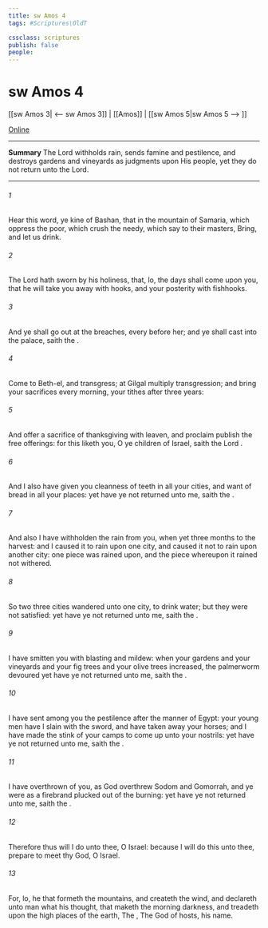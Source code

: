 ```yaml
---
title: sw Amos 4
tags: #Scriptures\OldT

cssclass: scriptures
publish: false
people:
---
```


# sw Amos 4
[[sw Amos 3| <-- sw Amos 3]] | [[Amos]] | [[sw Amos 5|sw Amos 5 --> ]]

[Online](https://churchofjesuschrist.org/study/scriptures/ot/amos/4?lang=eng)

---
__Summary__
The Lord withholds rain, sends famine and pestilence, and destroys gardens and vineyards as judgments upon His people, yet they do not return unto the Lord.

---
###### 1 
Hear this word, ye kine of Bashan, that  in the mountain of Samaria, which oppress the poor, which crush the needy, which say to their masters, Bring, and let us drink.

###### 2 
The Lord  hath sworn by his holiness, that, lo, the days shall come upon you, that he will take you away with hooks, and your posterity with fishhooks.

###### 3 
And ye shall go out at the breaches, every  before her; and ye shall cast  into the palace, saith the .

###### 4 
Come to Beth-el, and transgress; at Gilgal multiply transgression; and bring your sacrifices every morning,  your tithes after three years:

###### 5 
And offer a sacrifice of thanksgiving with leaven, and proclaim  publish the free offerings: for this liketh you, O ye children of Israel, saith the Lord .

###### 6 
And I also have given you cleanness of teeth in all your cities, and want of bread in all your places: yet have ye not returned unto me, saith the .

###### 7 
And also I have withholden the rain from you, when  yet three months to the harvest: and I caused it to rain upon one city, and caused it not to rain upon another city: one piece was rained upon, and the piece whereupon it rained not withered.

###### 8 
So two  three cities wandered unto one city, to drink water; but they were not satisfied: yet have ye not returned unto me, saith the .

###### 9 
I have smitten you with blasting and mildew: when your gardens and your vineyards and your fig trees and your olive trees increased, the palmerworm devoured  yet have ye not returned unto me, saith the .

###### 10 
I have sent among you the pestilence after the manner of Egypt: your young men have I slain with the sword, and have taken away your horses; and I have made the stink of your camps to come up unto your nostrils: yet have ye not returned unto me, saith the .

###### 11 
I have overthrown  of you, as God overthrew Sodom and Gomorrah, and ye were as a firebrand plucked out of the burning: yet have ye not returned unto me, saith the .

###### 12 
Therefore thus will I do unto thee, O Israel:  because I will do this unto thee, prepare to meet thy God, O Israel.

###### 13 
For, lo, he that formeth the mountains, and createth the wind, and declareth unto man what  his thought, that maketh the morning darkness, and treadeth upon the high places of the earth, The , The God of hosts,  his name.

